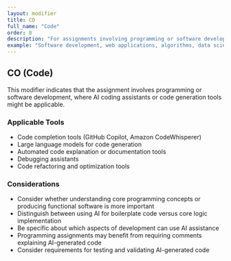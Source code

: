 ```yaml
---
layout: modifier
title: CO
full_name: "Code"
order: 8
description: "For assignments involving programming or software development"
example: "Software development, web applications, algorithms, data science scripts, computational art"
---
```


## CO (Code)

This modifier indicates that the assignment involves programming or software development, where AI coding assistants or code generation tools might be applicable.

### Applicable Tools
- Code completion tools (GitHub Copilot, Amazon CodeWhisperer)
- Large language models for code generation
- Automated code explanation or documentation tools
- Debugging assistants
- Code refactoring and optimization tools

### Considerations
- Consider whether understanding core programming concepts or producing functional software is more important
- Distinguish between using AI for boilerplate code versus core logic implementation
- Be specific about which aspects of development can use AI assistance
- Programming assignments may benefit from requiring comments explaining AI-generated code
- Consider requirements for testing and validating AI-generated code